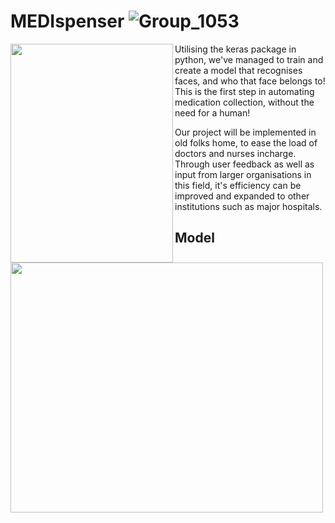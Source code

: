 # MEDIspenser ![Group_1053](https://user-images.githubusercontent.com/98690678/155866246-e18ea79e-2a23-4ac1-a961-5aeda305315f.png)

<img align="left" width="260" height="350" src="https://user-images.githubusercontent.com/98690678/155866257-b4cb2f2e-a7df-471e-8a05-bfee639366c2.png">

Utilising the keras package in python, we've managed to train and create a model that recognises faces, and who that face belongs to! This is the first step in automating medication collection, without the need for a human! 

Our project will be implemented in old folks home, to ease the load of doctors and nurses incharge. Through user feedback as well as input from larger organisations in this field, it's efficiency can be improved and expanded to other institutions such as major hospitals.

<div style="page-break-after: always;"></div>

## Model

<img align="left" width="500" height="400" src="https://user-images.githubusercontent.com/98690678/155871348-7e33bfb6-731f-48e7-a349-d2da675e9b3f.jpg">


